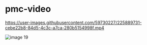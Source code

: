 # pmc-video

https://user-images.githubusercontent.com/59730227/225889731-cebe22b8-84d5-4c3c-a7ca-280b5154998f.mp4

![image 19](https://user-images.githubusercontent.com/59730227/226823611-2c86bfe1-bbff-46de-9f12-95b5ed3e5104.png)
